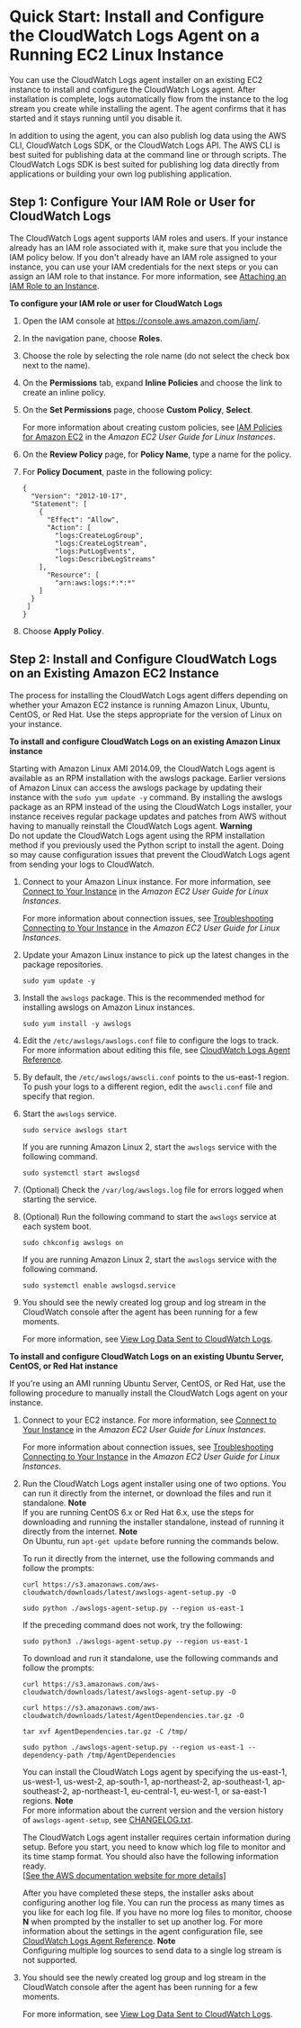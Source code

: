 # Quick Start: Install and Configure the CloudWatch Logs Agent on a Running EC2 Linux Instance<a name="QuickStartEC2Instance"></a>

You can use the CloudWatch Logs agent installer on an existing EC2 instance to install and configure the CloudWatch Logs agent\. After installation is complete, logs automatically flow from the instance to the log stream you create while installing the agent\. The agent confirms that it has started and it stays running until you disable it\.

In addition to using the agent, you can also publish log data using the AWS CLI, CloudWatch Logs SDK, or the CloudWatch Logs API\. The AWS CLI is best suited for publishing data at the command line or through scripts\. The CloudWatch Logs SDK is best suited for publishing log data directly from applications or building your own log publishing application\.

## Step 1: Configure Your IAM Role or User for CloudWatch Logs<a name="running-ec2-step-1"></a>

The CloudWatch Logs agent supports IAM roles and users\. If your instance already has an IAM role associated with it, make sure that you include the IAM policy below\. If you don't already have an IAM role assigned to your instance, you can use your IAM credentials for the next steps or you can assign an IAM role to that instance\. For more information, see [Attaching an IAM Role to an Instance](http://docs.aws.amazon.com/AWSEC2/latest/UserGuide/iam-roles-for-amazon-ec2.html#attach-iam-role)\.

**To configure your IAM role or user for CloudWatch Logs**

1. Open the IAM console at [https://console\.aws\.amazon\.com/iam/](https://console.aws.amazon.com/iam/)\.

1. In the navigation pane, choose **Roles**\.

1. Choose the role by selecting the role name \(do not select the check box next to the name\)\.

1. On the **Permissions** tab, expand **Inline Policies** and choose the link to create an inline policy\.

1. On the **Set Permissions** page, choose **Custom Policy**, **Select**\.

   For more information about creating custom policies, see [IAM Policies for Amazon EC2](http://docs.aws.amazon.com/AWSEC2/latest/UserGuide/iam-policies-for-amazon-ec2.html) in the *Amazon EC2 User Guide for Linux Instances*\.

1. On the **Review Policy** page, for **Policy Name**, type a name for the policy\.

1. For **Policy Document**, paste in the following policy:

   ```
   {
     "Version": "2012-10-17",
     "Statement": [
       {
         "Effect": "Allow",
         "Action": [
           "logs:CreateLogGroup",
           "logs:CreateLogStream",
           "logs:PutLogEvents",
           "logs:DescribeLogStreams"
       ],
         "Resource": [
           "arn:aws:logs:*:*:*"
       ]
     }
    ]
   }
   ```

1. Choose **Apply Policy**\.

## Step 2: Install and Configure CloudWatch Logs on an Existing Amazon EC2 Instance<a name="running-ec2-step-2"></a>

The process for installing the CloudWatch Logs agent differs depending on whether your Amazon EC2 instance is running Amazon Linux, Ubuntu, CentOS, or Red Hat\. Use the steps appropriate for the version of Linux on your instance\.

**To install and configure CloudWatch Logs on an existing Amazon Linux instance**

Starting with Amazon Linux AMI 2014\.09, the CloudWatch Logs agent is available as an RPM installation with the awslogs package\. Earlier versions of Amazon Linux can access the awslogs package by updating their instance with the `sudo yum update -y` command\. By installing the awslogs package as an RPM instead of the using the CloudWatch Logs installer, your instance receives regular package updates and patches from AWS without having to manually reinstall the CloudWatch Logs agent\.
**Warning**  
Do not update the CloudWatch Logs agent using the RPM installation method if you previously used the Python script to install the agent\. Doing so may cause configuration issues that prevent the CloudWatch Logs agent from sending your logs to CloudWatch\.

1. Connect to your Amazon Linux instance\. For more information, see [Connect to Your Instance](http://docs.aws.amazon.com/AWSEC2/latest/UserGuide/ec2-connect-to-instance-linux.html) in the *Amazon EC2 User Guide for Linux Instances*\.

   For more information about connection issues, see [Troubleshooting Connecting to Your Instance](http://docs.aws.amazon.com/AWSEC2/latest/UserGuide/TroubleshootingInstancesConnecting.html) in the *Amazon EC2 User Guide for Linux Instances*\.

1. Update your Amazon Linux instance to pick up the latest changes in the package repositories\.

   ```
   sudo yum update -y
   ```

1. Install the `awslogs` package\. This is the recommended method for installing awslogs on Amazon Linux instances\.

   ```
   sudo yum install -y awslogs
   ```

1. Edit the `/etc/awslogs/awslogs.conf` file to configure the logs to track\. For more information about editing this file, see [CloudWatch Logs Agent Reference](AgentReference.md)\.

1. By default, the `/etc/awslogs/awscli.conf` points to the us\-east\-1 region\. To push your logs to a different region, edit the `awscli.conf` file and specify that region\.

1. Start the `awslogs` service\.

   ```
   sudo service awslogs start
   ```

   If you are running Amazon Linux 2, start the `awslogs` service with the following command\.

   ```
   sudo systemctl start awslogsd
   ```

1. \(Optional\) Check the `/var/log/awslogs.log` file for errors logged when starting the service\.

1. \(Optional\) Run the following command to start the `awslogs` service at each system boot\.

   ```
   sudo chkconfig awslogs on
   ```

   If you are running Amazon Linux 2, start the `awslogs` service with the following command\.

   ```
   sudo systemctl enable awslogsd.service
   ```

1. You should see the newly created log group and log stream in the CloudWatch console after the agent has been running for a few moments\.

   For more information, see [View Log Data Sent to CloudWatch Logs](Working-with-log-groups-and-streams.md#ViewingLogData)\.

**To install and configure CloudWatch Logs on an existing Ubuntu Server, CentOS, or Red Hat instance**

If you're using an AMI running Ubuntu Server, CentOS, or Red Hat, use the following procedure to manually install the CloudWatch Logs agent on your instance\.

1. Connect to your EC2 instance\. For more information, see [Connect to Your Instance](http://docs.aws.amazon.com/AWSEC2/latest/UserGuide/ec2-connect-to-instance-linux.html) in the *Amazon EC2 User Guide for Linux Instances*\.

   For more information about connection issues, see [Troubleshooting Connecting to Your Instance](http://docs.aws.amazon.com/AWSEC2/latest/UserGuide/TroubleshootingInstancesConnecting.html) in the *Amazon EC2 User Guide for Linux Instances*\.

1. Run the CloudWatch Logs agent installer using one of two options\. You can run it directly from the internet, or download the files and run it standalone\.
**Note**  
If you are running CentOS 6\.x or Red Hat 6\.x, use the steps for downloading and running the installer standalone, instead of running it directly from the internet\.
**Note**  
On Ubuntu, run `apt-get update` before running the commands below\.

   To run it directly from the internet, use the following commands and follow the prompts:

   ```
   curl https://s3.amazonaws.com/aws-cloudwatch/downloads/latest/awslogs-agent-setup.py -O
   ```

   ```
   sudo python ./awslogs-agent-setup.py --region us-east-1
   ```

   If the preceding command does not work, try the following:

   ```
   sudo python3 ./awslogs-agent-setup.py --region us-east-1
   ```

   To download and run it standalone, use the following commands and follow the prompts:

   ```
   curl https://s3.amazonaws.com/aws-cloudwatch/downloads/latest/awslogs-agent-setup.py -O
   ```

   ```
   curl https://s3.amazonaws.com/aws-cloudwatch/downloads/latest/AgentDependencies.tar.gz -O
   ```

   ```
   tar xvf AgentDependencies.tar.gz -C /tmp/
   ```

   ```
   sudo python ./awslogs-agent-setup.py --region us-east-1 --dependency-path /tmp/AgentDependencies
   ```

   You can install the CloudWatch Logs agent by specifying the us\-east\-1, us\-west\-1, us\-west\-2, ap\-south\-1, ap\-northeast\-2, ap\-southeast\-1, ap\-southeast\-2, ap\-northeast\-1, eu\-central\-1, eu\-west\-1, or sa\-east\-1 regions\.
**Note**  
For more information about the current version and the version history of `awslogs-agent-setup`, see [CHANGELOG\.txt](https://s3.amazonaws.com//aws-cloudwatch/downloads/latest/CHANGELOG.txt)\.

   The CloudWatch Logs agent installer requires certain information during setup\. Before you start, you need to know which log file to monitor and its time stamp format\. You should also have the following information ready\.    
[\[See the AWS documentation website for more details\]](http://docs.aws.amazon.com/AmazonCloudWatch/latest/logs/QuickStartEC2Instance.html)

   After you have completed these steps, the installer asks about configuring another log file\. You can run the process as many times as you like for each log file\. If you have no more log files to monitor, choose **N** when prompted by the installer to set up another log\. For more information about the settings in the agent configuration file, see [CloudWatch Logs Agent Reference](AgentReference.md)\.
**Note**  
Configuring multiple log sources to send data to a single log stream is not supported\.

1. You should see the newly created log group and log stream in the CloudWatch console after the agent has been running for a few moments\.

   For more information, see [View Log Data Sent to CloudWatch Logs](Working-with-log-groups-and-streams.md#ViewingLogData)\.